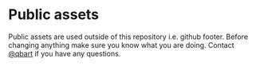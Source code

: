 # Public assets

Public assets are used outside of this repository i.e. github footer.
Before changing anything make sure you know what you are doing.
Contact [@qbart](https://github.com/qbart) if you have any questions.
